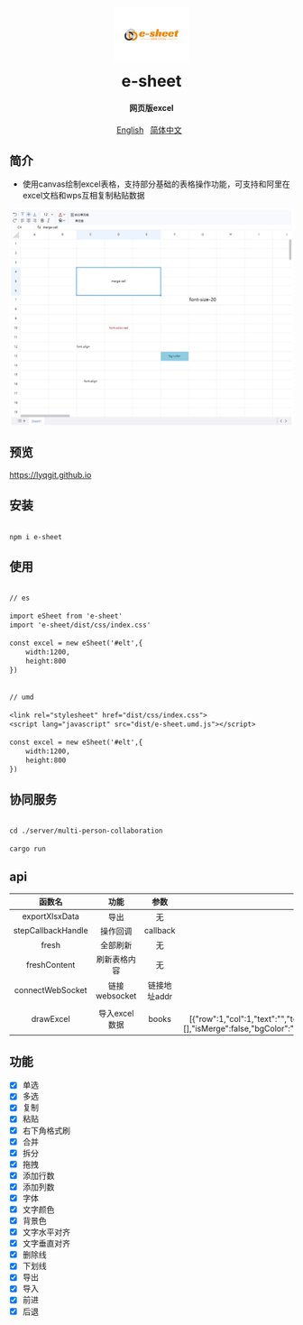 <p align="center">
	<img alt="e-sheet" width="132" style="max-width:40%;min-width:60px;" src="./assets/logo.svg" />
</p>
<h1 align="center" style="margin: 0 0 20px; font-weight: bold;">e-sheet</h1>
<h4 align="center">网页版excel</h4>

<p align="center">
    <a href="https://github.com/lyqgit/e-sheet/tree/main/README.md">English</a>&nbsp;&nbsp;
    <a href="https://github.com/lyqgit/e-sheet/tree/main/README.zh-hans.md">简体中文</a>&nbsp;&nbsp;
</p>

## 简介

* 使用canvas绘制excel表格，支持部分基础的表格操作功能，可支持和阿里在excel文档和wps互相复制粘贴数据

![example](assets/example1.jpg)

## 预览

<p>
    <a href="https://lyqgit.github.io">https://lyqgit.github.io</a>
</p>

## 安装

```

npm i e-sheet

```

## 使用

```

// es

import eSheet from 'e-sheet'
import 'e-sheet/dist/css/index.css'

const excel = new eSheet('#elt',{
    width:1200,
    height:800
})


// umd

<link rel="stylesheet" href="dist/css/index.css">
<script lang="javascript" src="dist/e-sheet.umd.js"></script>

const excel = new eSheet('#elt',{
    width:1200,
    height:800
})

```

## 协同服务

```

cd ./server/multi-person-collaboration

cargo run

```

## api

|        函数名         |     功能      |    参数    |                                                                                                                                                                                                                                                          样例                                                                                                                                                                                                                                                          |
|:------------------:|:-----------:|:--------:|:--------------------------------------------------------------------------------------------------------------------------------------------------------------------------------------------------------------------------------------------------------------------------------------------------------------------------------------------------------------------------------------------------------------------------------------------------------------------------------------------------------------------:|
|   exportXlsxData   |     导出      |    无     |                                                                                                                                                                                                                              [{label:"sheet1",sheet:{!ref:"D10",D10:{t:"s",v:"测试内容"}}}]                                                                                                                                                                                                                              |
| stepCallbackHandle |    操作回调     | callback |                                                                                                                                                                                                                                  excel.stepCallbackHandle((obj)=>{console.log(obj))                                                                                                                                                                                                                                  |
|       fresh        |    全部刷新     |    无     |                                                                                                                                                                                                                                                         void                                                                                                                                                                                                                                                         |
|    freshContent    |   刷新表格内容    |    无     |                                                                                                                                                                                                                                                         void                                                                                                                                                                                                                                                         |
|    connectWebSocket     | 链接websocket | 链接地址addr |                                                                                                                                                                                                                                               ws://192.168.31.208:8091                                                                                                                                                                                                                                               |
|    drawExcel     |  导入excel数据  |  books   | [{"id":1703748720496,"label":"Sheet1","sheet":[{"row":1,"col":1,"text":"","textAsNumber":null,"width":120,"height":40,"x":0,"y":0,"ltX":40,"ltY":40,"mergeWidth":0,"mergeHeight":0,"mergeRow":1,"mergeCol":1,"mergeStartLabel":"","mergeEndLabel":"","mergeLabelGroup":[],"isMerge":false,"bgColor":"#ffffff","fontColor":"#000000","font":null,"fontSize":12,"fontWeight":"","fontItalic":"","fontFamily":"Calibre","textAlign":"center","textBaseline":"middle","strikethrough":"","underline":"","label":"A1"}]}] |

## 功能

- [x] 单选
- [x] 多选
- [x] 复制
- [x] 粘贴
- [x] 右下角格式刷
- [x] 合并
- [x] 拆分
- [x] 拖拽
- [x] 添加行数
- [x] 添加列数
- [x] 字体
- [x] 文字颜色
- [x] 背景色
- [x] 文字水平对齐
- [x] 文字垂直对齐
- [x] 删除线
- [x] 下划线
- [x] 导出
- [x] 导入
- [x] 前进
- [x] 后退